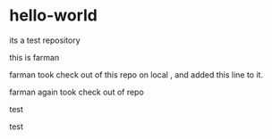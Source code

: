 # hello-world
its a test repository

this is farman

farman took check out  of this repo on local , and added this line to it.



farman again took  check out of repo


test

test
